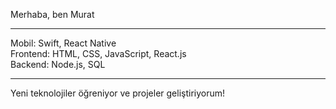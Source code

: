 Merhaba, ben Murat

---

Mobil: Swift, React Native  
Frontend: HTML, CSS, JavaScript, React.js  
Backend: Node.js, SQL  

---

Yeni teknolojiler öğreniyor ve projeler geliştiriyorum!
